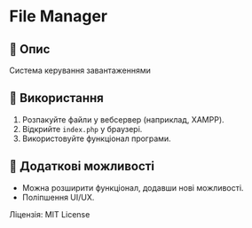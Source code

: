 # File Manager

## 📌 Опис
Система керування завантаженнями

## 🚀 Використання
1. Розпакуйте файли у вебсервер (наприклад, XAMPP).
2. Відкрийте `index.php` у браузері.
3. Використовуйте функціонал програми.

## 🔧 Додаткові можливості
- Можна розширити функціонал, додавши нові можливості.
- Поліпшення UI/UX.

Ліцензія: MIT License
